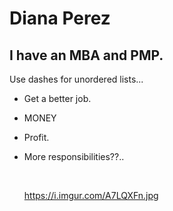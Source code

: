 # Diana Perez
## I have an MBA and PMP.

Use dashes for unordered lists...

- Get a better job.
- MONEY
- Profit.
- More responsibilities??..

  <br>

  https://i.imgur.com/A7LQXFn.jpg
